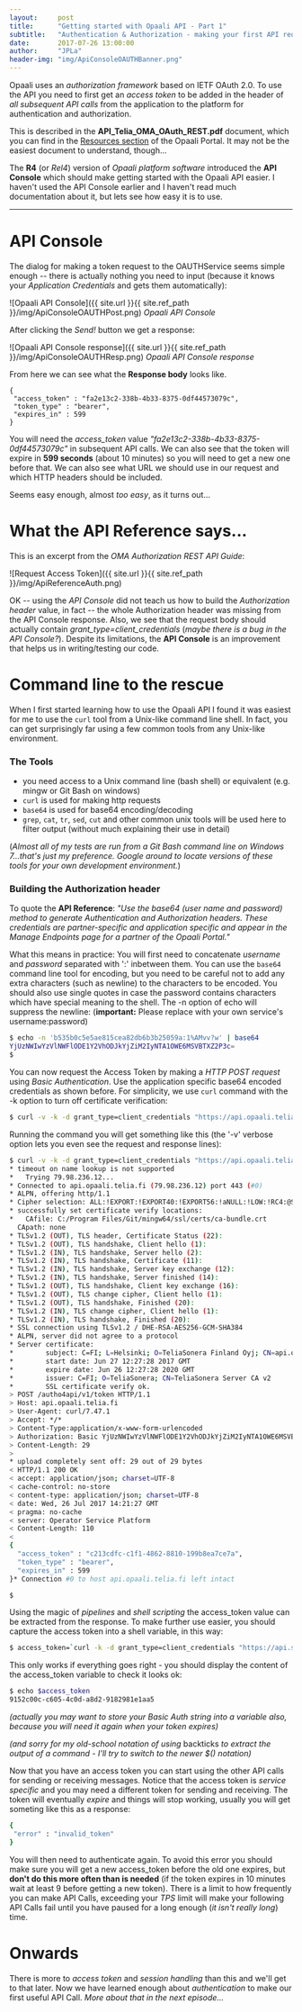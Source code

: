 ```yaml
---
layout:     post
title:      "Getting started with Opaali API - Part 1"
subtitle:   "Authentication & Authorization - making your first API request"
date:       2017-07-26 13:00:00
author:     "JPLa"
header-img: "img/ApiConsoleOAUTHBanner.png"
---
```

Opaali uses an _authorization framework_ based on IETF OAuth 2.0. To use the API you need to first get an _access token_ to be added in the header of _all subsequent API calls_ from the application to the platform for authentication and authorization.

This is described in the __API_Telia_OMA_OAuth_REST.pdf__ document, which you can find in the [Resources section](https://developer.opaali.telia.fi/resources) of the Opaali Portal. It may not be the easiest document to understand, though...

The __R4__ (or _Rel4_) version of _Opaali platform software_ introduced the __API Console__ which should make getting started with the Opaali API easier. I haven't used the API Console earlier and I haven't read much documentation about it, but lets see how easy it is to use. 

----
# API Console
The dialog for making a token request to the OAUTHService seems simple enough -- there is actually nothing you need to input (because it knows your _Application Credentials_ and gets them automatically):

<!--![Opaali API Console]({{ site.url }}/Opaali/img/ApiConsoleOAUTHPost.png)-->
![Opaali API Console]({{ site.url }}{{ site.ref_path }}/img/ApiConsoleOAUTHPost.png)
*Opaali API Console*

After clicking the _Send!_ button we get a response:

<!--![Opaali API Console response]({{ site.url }}/Opaali/img/ApiConsoleOAUTHResp.png)-->
![Opaali API Console response]({{ site.url }}{{ site.ref_path }}/img/ApiConsoleOAUTHResp.png)
*Opaali API Console response*

From here we can see what the __Response body__ looks like. 

```
{ 
 "access_token" : "fa2e13c2-338b-4b33-8375-0df44573079c", 
 "token_type" : "bearer", 
 "expires_in" : 599 
} 
```
You will need the _access_token_ value _"fa2e13c2-338b-4b33-8375-0df44573079c"_ in subsequent API calls. 
We can also see that the token will expire in __599 seconds__ (about 10 minutes) so you will need to get a new one before that.
We can also see what URL we should use in our request and which HTTP headers should be included.

Seems easy enough, almost _too easy_, as it turns out...

# What the API Reference says...
This is an excerpt from the _OMA Authorization REST API Guide_:

<!--![Request Access Token]({{ site.url }}/Opaali/img/ApiReferenceAuth.png)-->
![Request Access Token]({{ site.url }}{{ site.ref_path }}/img/ApiReferenceAuth.png)

OK -- using the _API Console_ did not teach us how to build the _Authorization header_ value, in fact -- the whole Authorization header was missing from the API Console response. 
Also, we see that the request body should actually contain _grant_type=client_credentials_ (_maybe there is a bug in the API Console?_). Despite its limitations, the __API Console__ is an improvement that helps us in writing/testing our code.

# Command line to the rescue
When I first started learning how to use the Opaali API I found it was easiest for me to use the <code>curl</code> tool from a Unix-like command line shell. In fact, you can get surprisingly far using a few common tools from any Unix-like environment.

### The Tools
* you need access to a Unix command line (bash shell) or equivalent (e.g. mingw or Git Bash on windows)
* <code>curl</code> is used for making http requests
* <code>base64</code> is used for base64 encoding/decoding
* <code>grep</code>, <code>cat</code>, <code>tr</code>, <code>sed</code>, <code>cut</code> and other common unix tools will be used here to filter output (without much explaining their use in detail)

(_Almost all of my tests are run from a Git Bash command line on Windows 7...that's just my preference. Google around to locate versions of these tools for your own development environment._)

### Building the Authorization header
To quote the __API Reference__: _"Use the base64 (user name and password) method to generate Authentication
and Authorization headers. These credentials are partner-specific and application specific
and appear in the Manage Endpoints page for a partner of the Opaali Portal."_

What this means in practice:
You will first need to concatenate _username_ and _password_ separated with ':' inbetween them. 
You can use the <code>base64</code> command line tool for encoding, but you need to be careful not to add any extra characters (such as newline) to the characters to be encoded. You should also use single quotes in case the password contains characters which have special meaning to the shell. The -n option of echo will suppress the newline: (__important:__ Please replace with your own service's username:password) 
```bash
$ echo -n 'b535b0c5e5ae815cea82db6b3b25059a:1%AMvv?w' | base64 
YjUzNWIwYzVlNWFlODE1Y2VhODJkYjZiM2IyNTA1OWE6MSVBTXZ2P3c= 
$ 
```

You can now request the Access Token by making a _HTTP POST request_ using _Basic Authentication_. Use the application specific base64 encoded credentials as shown before. For simplicity, we use <code>curl</code> command with the -k option to turn off certificate verification: 
```bash
$ curl -v -k -d grant_type=client_credentials "https://api.opaali.telia.fi/autho4api/v1/token" --header "Content-Type:application/x-www-form-urlencoded" --header "Authorization: Basic YjUzNWIwYzVlNWFlODE1Y2VhODJkYjZiM2IyNTA1OWE6MSVBTXZ2P3c=" 
```

Running the command you will get something like this (the '-v' verbose option lets you even see the request and response lines): 
```bash
$ curl -v -k -d grant_type=client_credentials "https://api.opaali.telia.fi/autho4api/v1/token" --header "Content-Type:application/x-www-form-urlencoded" --header "Authorization: Basic YjUzNWIwYzVlNWFlODE1Y2VhODJkYjZiM2IyNTA1OWE6MSVBTXZ2P3c="
* timeout on name lookup is not supported
*   Trying 79.98.236.12...
* Connected to api.opaali.telia.fi (79.98.236.12) port 443 (#0)
* ALPN, offering http/1.1
* Cipher selection: ALL:!EXPORT:!EXPORT40:!EXPORT56:!aNULL:!LOW:!RC4:@STRENGTH
* successfully set certificate verify locations:
*   CAfile: C:/Program Files/Git/mingw64/ssl/certs/ca-bundle.crt
  CApath: none
* TLSv1.2 (OUT), TLS header, Certificate Status (22):
* TLSv1.2 (OUT), TLS handshake, Client hello (1):
* TLSv1.2 (IN), TLS handshake, Server hello (2):
* TLSv1.2 (IN), TLS handshake, Certificate (11):
* TLSv1.2 (IN), TLS handshake, Server key exchange (12):
* TLSv1.2 (IN), TLS handshake, Server finished (14):
* TLSv1.2 (OUT), TLS handshake, Client key exchange (16):
* TLSv1.2 (OUT), TLS change cipher, Client hello (1):
* TLSv1.2 (OUT), TLS handshake, Finished (20):
* TLSv1.2 (IN), TLS change cipher, Client hello (1):
* TLSv1.2 (IN), TLS handshake, Finished (20):
* SSL connection using TLSv1.2 / DHE-RSA-AES256-GCM-SHA384
* ALPN, server did not agree to a protocol
* Server certificate:
*        subject: C=FI; L=Helsinki; O=TeliaSonera Finland Oyj; CN=api.opaali.telia.fi
*        start date: Jun 27 12:27:28 2017 GMT
*        expire date: Jun 26 12:27:28 2020 GMT
*        issuer: C=FI; O=TeliaSonera; CN=TeliaSonera Server CA v2
*        SSL certificate verify ok.
> POST /autho4api/v1/token HTTP/1.1
> Host: api.opaali.telia.fi
> User-Agent: curl/7.47.1
> Accept: */*
> Content-Type:application/x-www-form-urlencoded
> Authorization: Basic YjUzNWIwYzVlNWFlODE1Y2VhODJkYjZiM2IyNTA1OWE6MSVBTXZ2P3c=
> Content-Length: 29
>
* upload completely sent off: 29 out of 29 bytes
< HTTP/1.1 200 OK
< accept: application/json; charset=UTF-8
< cache-control: no-store
< content-type: application/json; charset=UTF-8
< date: Wed, 26 Jul 2017 14:21:27 GMT
< pragma: no-cache
< server: Operator Service Platform
< Content-Length: 110
<
{
  "access_token" : "c213cdfc-c1f1-4862-8810-199b8ea7ce7a",
  "token_type" : "bearer",
  "expires_in" : 599
}* Connection #0 to host api.opaali.telia.fi left intact

$
```
Using the magic of _pipelines_ and _shell scripting_ the access_token value can be extracted from the response.
To make further use easier, you should capture the access token into a shell variable, in this way: 
```bash
$ access_token=`curl -k -d grant_type=client_credentials "https://api.sonera.fi/autho4api/v1/token" --header "Content-Type:application/x-www-form-urlencoded" --header "Authorization: Basic YjUzNWIwYzVlNWFlODE1Y2VhODJkYjZiM2IyNTA1OWE6MSVBTXZ2P3c=" | grep access_token | cut -d: -f2 | tr -d "\","` 
```
This only works if everything goes right - you should display the content of the access_token variable to check it looks ok: 
```bash
$ echo $access_token 
9152c00c-c605-4c0d-a8d2-9182981e1aa5 
```
_(actually you may want to store your Basic Auth string into a variable also, because you will need it again when your token expires)_ 

_(and sorry for my old-school notation of using_ backticks _to extract the output of a command - I'll try to switch to the newer $() notation)_

Now that you have an access token you can start using the other API calls for sending or receiving messages. Notice that the access token is _service specific_ and you may need a different token for sending and receiving. 
The token will eventually _expire_ and things will stop working, usually you will get someting like this as a response: 
```bash
{ 
 "error" : "invalid_token" 
} 
```
You will then need to authenticate again. To avoid this error you should make sure you will get a new access_token before the old one expires, but __don't do this more often than is needed__ (if the token expires in 10 minutes wait at least 9 before getting a new token). There is a limit to how frequently you can make API Calls, exceeding your _TPS_ limit will make your following API Calls fail until you have paused for a long enough (_it isn't really long_) time. 

# Onwards
There is more to _access token_ and _session handling_ than this and we'll get to that later. Now we have learned enough about _authentication_ to make our first useful API Call. _More about that in the next episode..._

